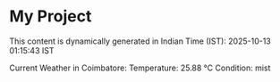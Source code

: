 # My Project

This content is dynamically generated in Indian Time (IST): 2025-10-13 01:15:43 IST


Current Weather in Coimbatore:
Temperature: 25.88 °C
Condition: mist
